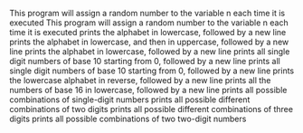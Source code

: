 This program will assign a random number to the variable n each time it is executed
This program will assign a random number to the variable n each time it is executed
prints the alphabet in lowercase, followed by a new line
prints the alphabet in lowercase, and then in uppercase, followed by a new line
prints the alphabet in lowercase, followed by a new line
prints all single digit numbers of base 10 starting from 0, followed by a new line
prints all single digit numbers of base 10 starting from 0, followed by a new line
prints the lowercase alphabet in reverse, followed by a new line
prints all the numbers of base 16 in lowercase, followed by a new line
prints all possible combinations of single-digit numbers
prints all possible different combinations of two digits
prints all possible different combinations of three digits
prints all possible combinations of two two-digit numbers
